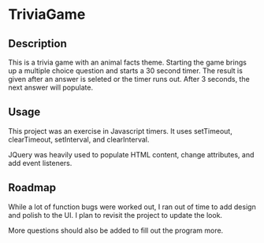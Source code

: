 # TriviaGame

## Description

This is a trivia game with an animal facts theme.  Starting the game brings up a multiple choice question and starts a 30 second timer.  The result is given after an answer is seleted or the timer runs out.  After 3 seconds, the next answer will populate.

## Usage

This project was an exercise in Javascript timers.  It uses setTimeout, clearTimeout, setInterval, and clearInterval.

JQuery was heavily used to populate HTML content, change attributes, and add event listeners.

## Roadmap

While a lot of function bugs were worked out, I ran out of time to add design and polish to the UI.  I plan to revisit the project to update the look.

More questions should also be added to fill out the program more.
